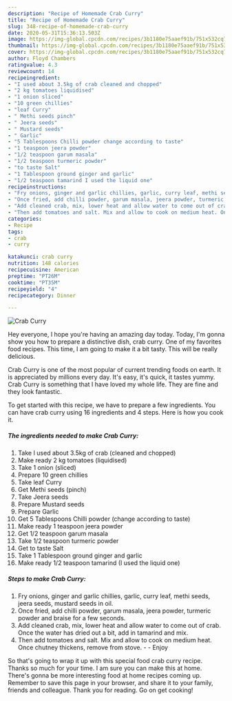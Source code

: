 ```yaml
---
description: "Recipe of Homemade Crab Curry"
title: "Recipe of Homemade Crab Curry"
slug: 348-recipe-of-homemade-crab-curry
date: 2020-05-31T15:36:13.503Z
image: https://img-global.cpcdn.com/recipes/3b1180e75aaef91b/751x532cq70/crab-curry-recipe-main-photo.jpg
thumbnail: https://img-global.cpcdn.com/recipes/3b1180e75aaef91b/751x532cq70/crab-curry-recipe-main-photo.jpg
cover: https://img-global.cpcdn.com/recipes/3b1180e75aaef91b/751x532cq70/crab-curry-recipe-main-photo.jpg
author: Floyd Chambers
ratingvalue: 4.3
reviewcount: 14
recipeingredient:
- "I used about 3.5kg of crab cleaned and chopped"
- "2 kg tomatoes liquidised"
- "1 onion sliced"
- "10 green chillies"
- "leaf Curry"
- " Methi seeds pinch"
- " Jeera seeds"
- " Mustard seeds"
- " Garlic"
- "5 Tablespoons Chilli powder change according to taste"
- "1 teaspoon jeera powder"
- "1/2 teaspoon garum masala"
- "1/2 teaspoon turmeric powder"
- "to taste Salt"
- "1 Tablespoon ground ginger and garlic"
- "1/2 teaspoon tamarind I used the liquid one"
recipeinstructions:
- "Fry onions, ginger and garlic chillies, garlic, curry leaf, methi seeds, jeera seeds, mustard seeds in oil."
- "Once fried, add chilli powder, garum masala, jeera powder, turmeric powder and braise for a few seconds."
- "Add cleaned crab, mix, lower heat and allow water to come out of crab. Once the water has dried out a bit, add in tamarind and mix."
- "Then add tomatoes and salt. Mix and allow to cook on medium heat. Once chutney thickens, remove from stove.  Enjoy"
categories:
- Recipe
tags:
- crab
- curry

katakunci: crab curry 
nutrition: 148 calories
recipecuisine: American
preptime: "PT26M"
cooktime: "PT35M"
recipeyield: "4"
recipecategory: Dinner

---
```



![Crab Curry](https://img-global.cpcdn.com/recipes/3b1180e75aaef91b/751x532cq70/crab-curry-recipe-main-photo.jpg)

Hey everyone, I hope you're having an amazing day today. Today, I'm gonna show you how to prepare a distinctive dish, crab curry. One of my favorites food recipes. This time, I am going to make it a bit tasty. This will be really delicious.



Crab Curry is one of the most popular of current trending foods on earth. It is appreciated by millions every day. It's easy, it's quick, it tastes yummy. Crab Curry is something that I have loved my whole life. They are fine and they look fantastic.


To get started with this recipe, we have to prepare a few ingredients. You can have crab curry using 16 ingredients and 4 steps. Here is how you cook it.

<!--inarticleads1-->

##### The ingredients needed to make Crab Curry:

1. Take I used about 3.5kg of crab (cleaned and chopped)
1. Make ready 2 kg tomatoes (liquidised)
1. Take 1 onion (sliced)
1. Prepare 10 green chillies
1. Take leaf Curry
1. Get  Methi seeds (pinch)
1. Take  Jeera seeds
1. Prepare  Mustard seeds
1. Prepare  Garlic
1. Get 5 Tablespoons Chilli powder (change according to taste)
1. Make ready 1 teaspoon jeera powder
1. Get 1/2 teaspoon garum masala
1. Take 1/2 teaspoon turmeric powder
1. Get to taste Salt
1. Take 1 Tablespoon ground ginger and garlic
1. Make ready 1/2 teaspoon tamarind (I used the liquid one)




<!--inarticleads2-->

##### Steps to make Crab Curry:

1. Fry onions, ginger and garlic chillies, garlic, curry leaf, methi seeds, jeera seeds, mustard seeds in oil.
1. Once fried, add chilli powder, garum masala, jeera powder, turmeric powder and braise for a few seconds.
1. Add cleaned crab, mix, lower heat and allow water to come out of crab. Once the water has dried out a bit, add in tamarind and mix.
1. Then add tomatoes and salt. Mix and allow to cook on medium heat. Once chutney thickens, remove from stove. -  - Enjoy




So that's going to wrap it up with this special food crab curry recipe. Thanks so much for your time. I am sure you can make this at home. There's gonna be more interesting food at home recipes coming up. Remember to save this page in your browser, and share it to your family, friends and colleague. Thank you for reading. Go on get cooking!
